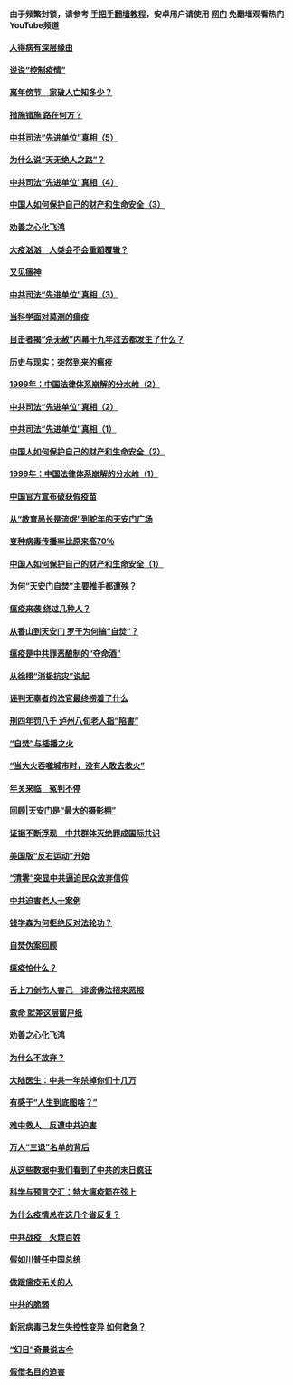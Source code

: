 #### 由于频繁封锁，请参考 [手把手翻墙教程](https://github.com/gfw-breaker/guides/wiki/)，安卓用户请使用 [网门](https://github.com/gfw-breaker/nogfw/blob/master/dl.md?t=02222200) 免翻墙观看热门YouTube频道 

#### [人得病有深层缘由](../pages/19/420864.md?t=02222200) 

#### [说说“控制疫情”](../pages/19/420831.md?t=02222200) 

#### [离年傍节　家破人亡知多少？](../pages/19/420563.md?t=02222200) 

#### [措施错施  路在何方？](../pages/19/420076.md?t=02222200) 

#### [中共司法“先进单位”真相（5）](../pages/19/419453.md?t=02222200) 

#### [为什么说“天无绝人之路”？](../pages/19/419618.md?t=02222200) 

#### [中共司法“先进单位”真相（4）](../pages/19/419452.md?t=02222200) 

#### [中国人如何保护自己的财产和生命安全（3）](../pages/19/419405.md?t=02222200) 

#### [劝善之心化飞鸿](../pages/19/418758.md?t=02222200) 

#### [大疫汹汹　人类会不会重蹈覆辙？](../pages/19/419691.md?t=02222200) 

#### [又见瘟神](../pages/19/419225.md?t=02222200) 

#### [中共司法“先进单位”真相（3）](../pages/19/419451.md?t=02222200) 

#### [当科学面对莫测的瘟疫](../pages/19/419625.md?t=02222200) 

#### [目击者揭“杀无赦”内幕十九年过去都发生了什么？](../pages/19/419617.md?t=02222200) 

#### [历史与现实：突然到来的瘟疫](../pages/19/419619.md?t=02222200) 

#### [1999年：中国法律体系崩解的分水岭（2）](../pages/19/419455.md?t=02222200) 

#### [中共司法“先进单位”真相（2）](../pages/19/419450.md?t=02222200) 

#### [中共司法“先进单位”真相（1）](../pages/19/419449.md?t=02222200) 

#### [中国人如何保护自己的财产和生命安全（2）](../pages/19/419404.md?t=02222200) 

#### [1999年：中国法律体系崩解的分水岭（1）](../pages/19/419454.md?t=02222200) 

#### [中国官方宣布破获假疫苗](../pages/19/419504.md?t=02222200) 

#### [从“教育局长是流氓”到蛇年的天安门广场](../pages/19/419470.md?t=02222200) 

#### [变种病毒传播率比原来高70％](../pages/19/419456.md?t=02222200) 

#### [中国人如何保护自己的财产和生命安全（1）](../pages/19/419403.md?t=02222200) 

#### [为何“天安门自焚”主要推手都遭殃？](../pages/19/419348.md?t=02222200) 

#### [瘟疫来袭 绕过几种人？](../pages/19/419349.md?t=02222200) 

#### [从香山到天安门 罗干为何搞“自焚”？](../pages/19/419270.md?t=02222200) 

#### [瘟疫是中共罪恶酿制的“夺命酒”](../pages/19/419223.md?t=02222200) 

#### [从徐栩“消极抗灾”说起](../pages/19/419224.md?t=02222200) 

#### [诬判无辜者的法官最终捞着了什么](../pages/19/419268.md?t=02222200) 

#### [刑四年罚八千 泸州八旬老人指“陷害”](../pages/19/419232.md?t=02222200) 

#### [“自焚”与插播之火](../pages/19/419226.md?t=02222200) 

#### [“当大火吞噬城市时，没有人敢去救火”](../pages/19/419077.md?t=02222200) 

#### [年关来临　冤判不停](../pages/19/419093.md?t=02222200) 

#### [回顾|天安门是“最大的摄影棚”](../pages/19/380866.md?t=02222200) 

#### [证据不断浮现　中共群体灭绝罪成国际共识](../pages/19/419031.md?t=02222200) 

#### [美国版“反右运动”开始](../pages/19/419030.md?t=02222200) 

#### [“清零”突显中共逼迫民众放弃信仰](../pages/19/418995.md?t=02222200) 

#### [中共迫害老人十案例](../pages/19/418831.md?t=02222200) 

#### [钱学森为何拒绝反对法轮功？](../pages/19/418905.md?t=02222200) 

#### [自焚伪案回顾](../pages/19/418799.md?t=02222200) 

#### [瘟疫怕什么？](../pages/19/418800.md?t=02222200) 

#### [舌上刀剑伤人害己　诽谤佛法招来恶报](../pages/19/418731.md?t=02222200) 

#### [救命 就差这层窗户纸](../pages/19/418706.md?t=02222200) 

#### [劝善之心化飞鸿](../pages/19/416766.md?t=02222200) 

#### [为什么不放弃？](../pages/19/418691.md?t=02222200) 

#### [大陆医生：中共一年杀掉你们十几万](../pages/19/418670.md?t=02222200) 

#### [有感于“人生到底图啥？”](../pages/19/418624.md?t=02222200) 

#### [难中救人　反遭中共迫害](../pages/19/418414.md?t=02222200) 

#### [万人“三退”名单的背后](../pages/19/418505.md?t=02222200) 

#### [从这些数据中我们看到了中共的末日疯狂](../pages/19/418420.md?t=02222200) 

#### [科学与预言交汇：特大瘟疫箭在弦上](../pages/19/418266.md?t=02222200) 

#### [为什么疫情总在这几个省反复？](../pages/19/418219.md?t=02222200) 

#### [中共战疫　火烧百姓](../pages/19/418220.md?t=02222200) 

#### [假如川普任中国总统](../pages/19/418174.md?t=02222200) 

#### [做跟瘟疫无关的人](../pages/19/418171.md?t=02222200) 

#### [中共的脆弱](../pages/19/418196.md?t=02222200) 

#### [新冠病毒已发生失控性变异 如何救急？](../pages/19/418032.md?t=02222200) 

#### [“幻日”奇景说古今](../pages/19/418033.md?t=02222200) 

#### [假借名目的迫害](../pages/19/418055.md?t=02222200) 


